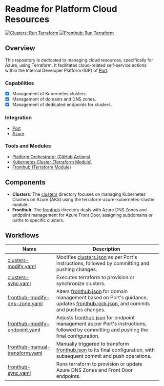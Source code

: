 # Readme for Platform Cloud Resources

[![Clusters: Run Terraform](https://github.com/PashmakGuru/platform-cloud-resources/actions/workflows/clusters-sync.yaml/badge.svg)](https://github.com/PashmakGuru/platform-cloud-resources/actions/workflows/clusters-sync.yaml)
[![Fronthub: Run Terraform](https://github.com/PashmakGuru/platform-cloud-resources/actions/workflows/fronthub-sync.yaml/badge.svg)](https://github.com/PashmakGuru/platform-cloud-resources/actions/workflows/fronthub-sync.yaml)

## Overview

This repository is dedicated to managing cloud resources, specifically for Azure, using Terraform. It facilitates cloud-related self-service actions within the Internal Developer Platform (IDP) of [Port](https://getport.io/).

### Capabilities
- [x] Management of Kubernetes clusters.
- [x] Management of domains and DNS zones.
- [x] Management of dedicated endpoints for clusters.

### Integration
- [Port](https://app.getport.io/)
- [Azure](https://azure.microsoft.com/en-us)

### Tools and Modules
- [Platform Orchestrator (GitHub Actions)](https://github.com/PashmakGuru/gha-platform-orchestrator)
- [Kubernetes Cluster (Terraform Module)](https://github.com/PashmakGuru/terraform-azure-kubernetes-cluster)
- [Fronthub (Terraform Module)](https://github.com/pashmakGuru/terraform-azure-fronthub)

## Components

- **Clusters**: The [clusters](clusters/) directory focuses on managing Kubernetes Clusters on Azure (AKS) using the terraform-azure-kubernetes-cluster module.
- **Fronthub**: The [fronthub](fronthub/) directory deals with Azure DNS Zones and endpoint management for Azure Front Door, assigning subdomains or paths to specific clusters.

## Workflows

| Name                                | Description                                                                                                                                      |
|-------------------------------------|--------------------------------------------------------------------------------------------------------------------------------------------------|
| [clusters-modify.yaml](.github/workflows/clusters-modify.yaml) | Modifies [clusters.json](clusters/clusters.json) as per Port's instructions, followed by committing and pushing changes.                       |
| [clusters-sync.yaml](.github/workflows/clusters-sync.yaml)     | Executes terraform to provision or synchronize clusters.                                                                                         |
| [fronthub-modify-dns-zone.yaml](.github/workflows/fronthub-modify-dns-zone.yaml) | Alters [fronthub.json](fronthub/fronthub.json) for domain management based on Port's guidance, updates [fronthub.lock.json](fronthub/fronthub.lock.json), and commits and pushes changes. |
| [fronthub-modify-endpoint.yaml](.github/workflows/fronthub-modify-endpoint.yaml) | Adjusts [fronthub.json](fronthub/fronthub.json) for endpoint management as per Port's instructions, followed by committing and pushing the final configuration. |
| [fronthub-manual-transform.yaml](.github/workflows/fronthub-manual-transform.yaml) | Manually triggered to transform [fronthub.json](fronthub/fronthub.json) to its final configuration, with subsequent commit and push operations. |
| [fronthub-sync.yaml](.github/workflows/fronthub-sync.yaml)     | Runs terraform to provision or update Azure DNS Zones and Front Door endpoints.
